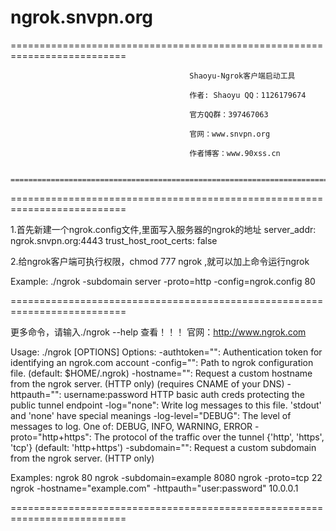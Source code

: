 # ngrok.snvpn.org





 ==========================================================================

                                            Shaoyu-Ngrok客户端启动工具

                                            作者: Shaoyu QQ：1126179674

                                            官方QQ群：397467063

                                            官网：www.snvpn.org

                                            作者博客：www.90xss.cn

                      ==========================================================================

==========================================================================

1.首先新建一个ngrok.config文件,里面写入服务器的ngrok的地址
server_addr: ngrok.snvpn.org:4443
trust_host_root_certs: false

2.给ngrok客户端可执行权限，chmod 777 ngrok ,就可以加上命令运行ngrok

Example: ./ngrok -subdomain server  -proto=http -config=ngrok.config 80

==========================================================================


更多命令，请输入./ngrok  --help 查看！！！ 官网：http://www.ngrok.com

Usage: ./ngrok [OPTIONS] <local port or address>
Options:
  -authtoken="": Authentication token for identifying an ngrok.com account
  -config="": Path to ngrok configuration file. (default: $HOME/.ngrok)
  -hostname="": Request a custom hostname from the ngrok server. (HTTP only) (requires CNAME of your DNS)
  -httpauth="": username:password HTTP basic auth creds protecting the public tunnel endpoint
  -log="none": Write log messages to this file. 'stdout' and 'none' have special meanings
  -log-level="DEBUG": The level of messages to log. One of: DEBUG, INFO, WARNING, ERROR
  -proto="http+https": The protocol of the traffic over the tunnel {'http', 'https', 'tcp'} (default: 'http+https')
  -subdomain="": Request a custom subdomain from the ngrok server. (HTTP only)

Examples:
	ngrok 80
	ngrok -subdomain=example 8080
	ngrok -proto=tcp 22
	ngrok -hostname="example.com" -httpauth="user:password" 10.0.0.1
	
==========================================================================
